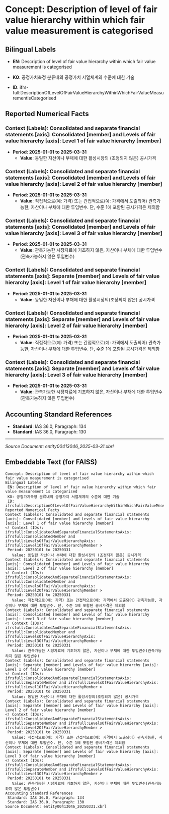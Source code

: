 # Concept: Description of level of fair value hierarchy within which fair value measurement is categorised

## Bilingual Labels
- **EN**: Description of level of fair value hierarchy within which fair value measurement is categorised
- **KO**: 공정가치측정 분류내의 공정가치 서열체계의 수준에 대한 기술

- **ID**: ifrs-full:DescriptionOfLevelOfFairValueHierarchyWithinWhichFairValueMeasurementIsCategorised

## Reported Numerical Facts

### **Context (Labels): Consolidated and separate financial statements [axis]: Consolidated [member] and Levels of fair value hierarchy [axis]: Level 1 of fair value hierarchy [member]**
<!-- Context (IDs): ifrs-full:ConsolidatedAndSeparateFinancialStatementsAxis: ifrs-full:ConsolidatedMember and ifrs-full:LevelsOfFairValueHierarchyAxis: ifrs-full:Level1OfFairValueHierarchyMember -->
- **Period: 2025-01-01 to 2025-03-31**
  - **Value**: 동일한 자산이나 부채에 대한 활성시장의 (조정되지 않은) 공시가격

### **Context (Labels): Consolidated and separate financial statements [axis]: Consolidated [member] and Levels of fair value hierarchy [axis]: Level 2 of fair value hierarchy [member]**
<!-- Context (IDs): ifrs-full:ConsolidatedAndSeparateFinancialStatementsAxis: ifrs-full:ConsolidatedMember and ifrs-full:LevelsOfFairValueHierarchyAxis: ifrs-full:Level2OfFairValueHierarchyMember -->
- **Period: 2025-01-01 to 2025-03-31**
  - **Value**: 직접적으로(예: 가격) 또는 간접적으로(예: 가격에서 도출되어) 관측가능한, 자산이나 부채에 대한 투입변수. 단, 수준 1에 포함된 공시가격은 제외함

### **Context (Labels): Consolidated and separate financial statements [axis]: Consolidated [member] and Levels of fair value hierarchy [axis]: Level 3 of fair value hierarchy [member]**
<!-- Context (IDs): ifrs-full:ConsolidatedAndSeparateFinancialStatementsAxis: ifrs-full:ConsolidatedMember and ifrs-full:LevelsOfFairValueHierarchyAxis: ifrs-full:Level3OfFairValueHierarchyMember -->
- **Period: 2025-01-01 to 2025-03-31**
  - **Value**: 관측가능한 시장자료에 기초하지 않은, 자산이나 부채에 대한 투입변수(관측가능하지 않은 투입변수)

### **Context (Labels): Consolidated and separate financial statements [axis]: Separate [member] and Levels of fair value hierarchy [axis]: Level 1 of fair value hierarchy [member]**
<!-- Context (IDs): ifrs-full:ConsolidatedAndSeparateFinancialStatementsAxis: ifrs-full:SeparateMember and ifrs-full:LevelsOfFairValueHierarchyAxis: ifrs-full:Level1OfFairValueHierarchyMember -->
- **Period: 2025-01-01 to 2025-03-31**
  - **Value**: 동일한 자산이나 부채에 대한 활성시장의(조정되지 않은) 공시가격

### **Context (Labels): Consolidated and separate financial statements [axis]: Separate [member] and Levels of fair value hierarchy [axis]: Level 2 of fair value hierarchy [member]**
<!-- Context (IDs): ifrs-full:ConsolidatedAndSeparateFinancialStatementsAxis: ifrs-full:SeparateMember and ifrs-full:LevelsOfFairValueHierarchyAxis: ifrs-full:Level2OfFairValueHierarchyMember -->
- **Period: 2025-01-01 to 2025-03-31**
  - **Value**: 직접적으로(예: 가격) 또는 간접적으로(예: 가격에서 도출되어) 관측가능한, 자산이나 부채에 대한 투입변수. 단, 수준 1에 포함된 공시가격은 제외함

### **Context (Labels): Consolidated and separate financial statements [axis]: Separate [member] and Levels of fair value hierarchy [axis]: Level 3 of fair value hierarchy [member]**
<!-- Context (IDs): ifrs-full:ConsolidatedAndSeparateFinancialStatementsAxis: ifrs-full:SeparateMember and ifrs-full:LevelsOfFairValueHierarchyAxis: ifrs-full:Level3OfFairValueHierarchyMember -->
- **Period: 2025-01-01 to 2025-03-31**
  - **Value**: 관측가능한 시장자료에 기초하지 않은, 자산이나 부채에 대한 투입변수(관측가능하지 않은 투입변수)

## Accounting Standard References
- **Standard**: IAS 36.0, Paragraph: 134
- **Standard**: IAS 36.0, Paragraph: 130

---
*Source Document: entity00413046_2025-03-31.xbrl*
## Embeddable Text (for FAISS)
```text
Concept: Description of level of fair value hierarchy within which fair value measurement is categorised
Bilingual Labels
 EN: Description of level of fair value hierarchy within which fair value measurement is categorised
 KO: 공정가치측정 분류내의 공정가치 서열체계의 수준에 대한 기술
 ID: ifrsfull:DescriptionOfLevelOfFairValueHierarchyWithinWhichFairValueMeasurementIsCategorised
Reported Numerical Facts
Context (Labels): Consolidated and separate financial statements [axis]: Consolidated [member] and Levels of fair value hierarchy [axis]: Level 1 of fair value hierarchy [member]
<! Context (IDs): ifrsfull:ConsolidatedAndSeparateFinancialStatementsAxis: ifrsfull:ConsolidatedMember and ifrsfull:LevelsOfFairValueHierarchyAxis: ifrsfull:Level1OfFairValueHierarchyMember >
 Period: 20250101 to 20250331
   Value: 동일한 자산이나 부채에 대한 활성시장의 (조정되지 않은) 공시가격
Context (Labels): Consolidated and separate financial statements [axis]: Consolidated [member] and Levels of fair value hierarchy [axis]: Level 2 of fair value hierarchy [member]
<! Context (IDs): ifrsfull:ConsolidatedAndSeparateFinancialStatementsAxis: ifrsfull:ConsolidatedMember and ifrsfull:LevelsOfFairValueHierarchyAxis: ifrsfull:Level2OfFairValueHierarchyMember >
 Period: 20250101 to 20250331
   Value: 직접적으로(예: 가격) 또는 간접적으로(예: 가격에서 도출되어) 관측가능한, 자산이나 부채에 대한 투입변수. 단, 수준 1에 포함된 공시가격은 제외함
Context (Labels): Consolidated and separate financial statements [axis]: Consolidated [member] and Levels of fair value hierarchy [axis]: Level 3 of fair value hierarchy [member]
<! Context (IDs): ifrsfull:ConsolidatedAndSeparateFinancialStatementsAxis: ifrsfull:ConsolidatedMember and ifrsfull:LevelsOfFairValueHierarchyAxis: ifrsfull:Level3OfFairValueHierarchyMember >
 Period: 20250101 to 20250331
   Value: 관측가능한 시장자료에 기초하지 않은, 자산이나 부채에 대한 투입변수(관측가능하지 않은 투입변수)
Context (Labels): Consolidated and separate financial statements [axis]: Separate [member] and Levels of fair value hierarchy [axis]: Level 1 of fair value hierarchy [member]
<! Context (IDs): ifrsfull:ConsolidatedAndSeparateFinancialStatementsAxis: ifrsfull:SeparateMember and ifrsfull:LevelsOfFairValueHierarchyAxis: ifrsfull:Level1OfFairValueHierarchyMember >
 Period: 20250101 to 20250331
   Value: 동일한 자산이나 부채에 대한 활성시장의(조정되지 않은) 공시가격
Context (Labels): Consolidated and separate financial statements [axis]: Separate [member] and Levels of fair value hierarchy [axis]: Level 2 of fair value hierarchy [member]
<! Context (IDs): ifrsfull:ConsolidatedAndSeparateFinancialStatementsAxis: ifrsfull:SeparateMember and ifrsfull:LevelsOfFairValueHierarchyAxis: ifrsfull:Level2OfFairValueHierarchyMember >
 Period: 20250101 to 20250331
   Value: 직접적으로(예: 가격) 또는 간접적으로(예: 가격에서 도출되어) 관측가능한, 자산이나 부채에 대한 투입변수. 단, 수준 1에 포함된 공시가격은 제외함
Context (Labels): Consolidated and separate financial statements [axis]: Separate [member] and Levels of fair value hierarchy [axis]: Level 3 of fair value hierarchy [member]
<! Context (IDs): ifrsfull:ConsolidatedAndSeparateFinancialStatementsAxis: ifrsfull:SeparateMember and ifrsfull:LevelsOfFairValueHierarchyAxis: ifrsfull:Level3OfFairValueHierarchyMember >
 Period: 20250101 to 20250331
   Value: 관측가능한 시장자료에 기초하지 않은, 자산이나 부채에 대한 투입변수(관측가능하지 않은 투입변수)
Accounting Standard References
 Standard: IAS 36.0, Paragraph: 134
 Standard: IAS 36.0, Paragraph: 130
Source Document: entity00413046_20250331.xbrl
```